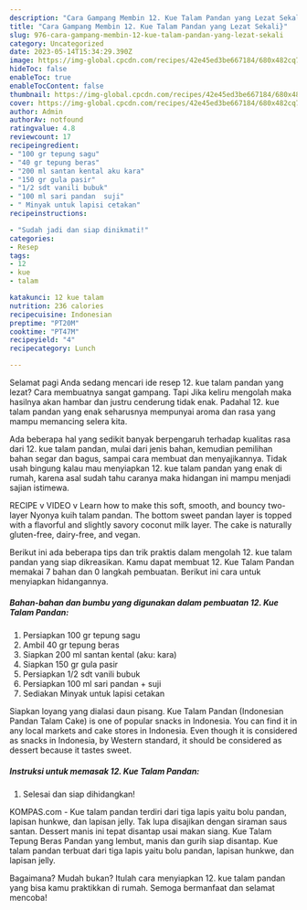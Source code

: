 ```yaml
---
description: "Cara Gampang Membin 12. Kue Talam Pandan yang Lezat Sekali}"
title: "Cara Gampang Membin 12. Kue Talam Pandan yang Lezat Sekali}"
slug: 976-cara-gampang-membin-12-kue-talam-pandan-yang-lezat-sekali
category: Uncategorized
date: 2023-05-14T15:34:29.390Z
image: https://img-global.cpcdn.com/recipes/42e45ed3be667184/680x482cq70/12-kue-talam-pandan-foto-resep-utama.jpg
hideToc: false
enableToc: true
enableTocContent: false
thumbnail: https://img-global.cpcdn.com/recipes/42e45ed3be667184/680x482cq70/12-kue-talam-pandan-foto-resep-utama.jpg
cover: https://img-global.cpcdn.com/recipes/42e45ed3be667184/680x482cq70/12-kue-talam-pandan-foto-resep-utama.jpg
author: Admin
authorAv: notfound
ratingvalue: 4.8
reviewcount: 17
recipeingredient:
- "100 gr tepung sagu"
- "40 gr tepung beras"
- "200 ml santan kental aku kara"
- "150 gr gula pasir"
- "1/2 sdt vanili bubuk"
- "100 ml sari pandan  suji"
- " Minyak untuk lapisi cetakan"
recipeinstructions:

- "Sudah jadi dan siap dinikmati!"
categories:
- Resep
tags:
- 12
- kue
- talam

katakunci: 12 kue talam 
nutrition: 236 calories
recipecuisine: Indonesian
preptime: "PT20M"
cooktime: "PT47M"
recipeyield: "4"
recipecategory: Lunch

---
```



Selamat pagi Anda sedang mencari ide resep 12. kue talam pandan yang lezat? Cara membuatnya sangat gampang. Tapi Jika keliru mengolah maka hasilnya akan hambar dan justru cenderung tidak enak. Padahal 12. kue talam pandan yang enak seharusnya mempunyai aroma dan rasa yang mampu memancing selera kita.


Ada beberapa hal yang sedikit banyak berpengaruh terhadap kualitas rasa dari 12. kue talam pandan, mulai dari jenis bahan, kemudian pemilihan bahan segar dan bagus, sampai cara membuat dan menyajikannya. Tidak usah bingung kalau mau menyiapkan 12. kue talam pandan yang enak di rumah, karena asal sudah tahu caranya maka hidangan ini mampu menjadi sajian istimewa.

RECIPE v VIDEO v Learn how to make this soft, smooth, and bouncy two-layer Nyonya kuih talam pandan. The bottom sweet pandan layer is topped with a flavorful and slightly savory coconut milk layer. The cake is naturally gluten-free, dairy-free, and vegan.


Berikut ini ada beberapa tips dan trik praktis dalam mengolah 12. kue talam pandan yang siap dikreasikan. Kamu dapat membuat 12. Kue Talam Pandan memakai 7 bahan dan 0 langkah pembuatan. Berikut ini cara untuk menyiapkan hidangannya.

<!--inarticleads1-->

##### Bahan-bahan dan bumbu yang digunakan dalam pembuatan 12. Kue Talam Pandan:

1. Persiapkan 100 gr tepung sagu
1. Ambil 40 gr tepung beras
1. Siapkan 200 ml santan kental (aku: kara)
1. Siapkan 150 gr gula pasir
1. Persiapkan 1/2 sdt vanili bubuk
1. Persiapkan 100 ml sari pandan + suji
1. Sediakan  Minyak untuk lapisi cetakan


Siapkan loyang yang dialasi daun pisang. Kue Talam Pandan (Indonesian Pandan Talam Cake) is one of popular snacks in Indonesia. You can find it in any local markets and cake stores in Indonesia. Even though it is considered as snacks in Indonesia, by Western standard, it should be considered as dessert because it tastes sweet. 

<!--inarticleads2-->

##### Instruksi untuk memasak 12. Kue Talam Pandan:


1. Selesai dan siap dihidangkan!

KOMPAS.com - Kue talam pandan terdiri dari tiga lapis yaitu bolu pandan, lapisan hunkwe, dan lapisan jelly. Tak lupa disajikan dengan siraman saus santan. Dessert manis ini tepat disantap usai makan siang. Kue Talam Tepung Beras Pandan yang lembut, manis dan gurih siap disantap. Kue talam pandan terbuat dari tiga lapis yaitu bolu pandan, lapisan hunkwe, dan lapisan jelly. 

Bagaimana? Mudah bukan? Itulah cara menyiapkan 12. kue talam pandan yang bisa kamu praktikkan di rumah. Semoga bermanfaat dan selamat mencoba!
